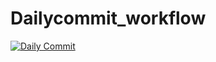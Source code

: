 # Dailycommit_workflow
[![Daily Commit](https://github.com/23f2005027-Tamanna/Dailycommit_workflow/actions/workflows/main.yml/badge.svg)](https://github.com/23f2005027-Tamanna/Dailycommit_workflow/actions/workflows/main.yml)
